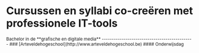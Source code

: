 Cursussen en syllabi co-creëren met professionele IT-tools 
==========================================================

<small>
Bachelor in de **grafische en digitale media**
----------------------------------------------
### [Arteveldehogeschool](http://www.arteveldehogeschool.be)
#### Onderwijsdag
</small>